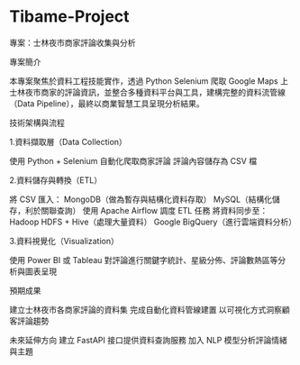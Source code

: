 # Tibame-Project 

專案：士林夜市商家評論收集與分析

專案簡介

本專案聚焦於資料工程技能實作，透過 Python Selenium 爬取 Google Maps 上士林夜市商家的評論資訊，並整合多種資料平台與工具，建構完整的資料流管線（Data Pipeline），最終以商業智慧工具呈現分析結果。

技術架構與流程

1.資料擷取層（Data Collection）

  使用 Python + Selenium 自動化爬取商家評論
	 評論內容儲存為 CSV 檔

2.資料儲存與轉換（ETL）

 將 CSV 匯入：
	MongoDB（做為暫存與結構化資料存取）
	MySQL（結構化儲存，利於關聯查詢）
	使用 Apache Airflow 調度 ETL 任務
	將資料同步至：
	Hadoop HDFS + Hive（處理大量資料）
	Google BigQuery（進行雲端資料分析）

3.資料視覺化（Visualization）

 使用 Power BI 或 Tableau 對評論進行關鍵字統計、星級分佈、評論數熱區等分析與圖表呈現

 預期成果

 建立士林夜市各商家評論的資料集
 完成自動化資料管線建置
 以可視化方式洞察顧客評論趨勢

 未來延伸方向
 建立 FastAPI 接口提供資料查詢服務
 加入 NLP 模型分析評論情緒與主題
